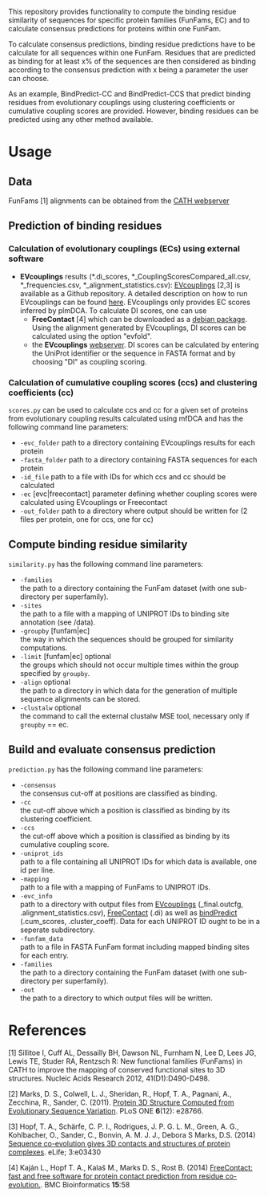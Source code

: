 This repository provides functionality to compute the binding residue similarity of sequences for specific protein families (FunFams, EC) and to calculate consensus predictions for proteins within one FunFam. 

To calculate consensus predictions, binding residue predictions have to be calculate for all sequences within one FunFam. Residues that are predicted as binding for at least x% of the sequences are then considered as binding according to the consensus prediction with x being a parameter the user can choose. 

As an example, BindPredict-CC and BindPredict-CCS that predict binding residues from evolutionary couplings using clustering coefficients or cumulative coupling scores are provided. However, binding residues can be predicted using any other method available.

# Usage
## Data
FunFams [1] alignments can be obtained from the [CATH webserver](ftp://orengoftp.biochem.ucl.ac.uk/cath/releases/latest-release/sequence-data/)

## Prediction of binding residues
### Calculation of evolutionary couplings (ECs) using external software

- **EVcouplings** results (\*.di_scores, \*_CouplingScoresCompared_all.csv, \*_frequencies.csv, \*_alignment_statistics.csv): [EVcouplings](http://evfold.org/evfold-web/newmarkec.do) [2,3] is available as a Github repository. A detailed description on how to run EVcouplings can be found [here](https://github.com/debbiemarkslab/EVcouplings). EVcouplings only provides EC scores inferred by plmDCA. To calculate DI scores, one can use
  - **FreeContact** [4] which can be downloaded as a [debian package](https://packages.debian.org/search?keywords=freecontact). Using the alignment generated by EVcouplings, DI scores can be calculated using the option "evfold".
  - the **EVcouplings** [webserver](http://evfold.org/evfold-web/newmarkec.do). DI scores can be calculated by entering the UniProt identifier or the sequence in FASTA format and by choosing "DI" as coupling scoring.
  
### Calculation of cumulative coupling scores (ccs) and clustering coefficients (cc)
`scores.py` can be used to calculate ccs and cc for a given set of proteins from evolutionary coupling results calculated using mfDCA and has the following command line parameters:
* `-evc_folder` path to a directory containing EVcouplings results for each protein
* `-fasta_folder` path to a directory containing FASTA sequences for each protein
* `-id_file` path to a file with IDs for which ccs and cc should be calculated
* `-ec` [evc|freecontact] parameter defining whether coupling scores were calculated using EVcouplings or Freecontact
* `-out_folder` path to a directory where output should be written for (2 files per protein, one for ccs, one for cc)

## Compute binding residue similarity
`similarity.py` has the following command line parameters:
* `-families`  
    the path to a directory containing the FunFam dataset (with one sub-directory per superfamily).
* `-sites`  
    the path to a file with a mapping of UNIPROT IDs to binding site annotation (see /data).
* `-groupby` [funfam|ec]  
    the way in which the sequences should be grouped for similarity computations.
* `-limit` [funfam|ec]   optional  
    the groups which should not occur multiple times within the group specified by `groupby`.
* `-align`               optional  
    the path to a directory in which data for the generation of multiple sequence alignments can be stored.
* `-clustalw`            optional  
    the command to call the external clustalw MSE tool, necessary only if `groupby` == ec.

## Build and evaluate consensus prediction
`prediction.py` has the following command line parameters:
* `-consensus`  
    the consensus cut-off at positions are classified as binding.
* `-cc`  
    the cut-off above which a position is classified as binding by its clustering coefficient.
* `-ccs`  
    the cut-off above which a position is classified as binding by its cumulative coupling score.
* `-uniprot_ids`  
    path to a file containing all UNIPROT IDs for which data is available, one id per line.
* `-mapping`  
    path to a file with a mapping of FunFams to UNIPROT IDs.
* `-evc_info`  
    path to a directory with output files from [EVcouplings](http://evfold.org/evfold-web/newmarkec.do) (\_final.outcfg, .alignment_statistics.csv), [FreeContact](https://rostlab.org/owiki/index.php/FreeContact) (.di) as well as [bindPredict](https://github.com/Rostlab/bindPredict) (.cum_scores, .cluster_coeff). Data for each UNIPROT ID ought to be in a seperate subdirectory.
* `-funfam_data`  
    path to a file in FASTA FunFam format including mapped binding sites for each entry.
* `-families`  
    the path to a directory containing the FunFam dataset (with one sub-directory per superfamily).
* `-out`  
    the path to a directory to which output files will be written.
    
 # References
[1] Sillitoe I, Cuff AL, Dessailly BH, Dawson NL, Furnham N, Lee D, Lees JG, Lewis TE, Studer RA, Rentzsch R: New functional families (FunFams) in CATH to improve the mapping of conserved functional sites to 3D structures. Nucleic Acids Research 2012, 41(D1):D490-D498.

[2] Marks, D. S., Colwell, L. J., Sheridan, R., Hopf, T. A., Pagnani, A., Zecchina, R., Sander, C. (2011). [Protein 3D Structure Computed from Evolutionary Sequence Variation](http://journals.plos.org/plosone/article?id=10.1371/journal.pone.0028766). PLoS ONE **6**(12): e28766.

[3] Hopf, T. A., Schärfe, C. P. I., Rodrigues, J. P. G. L. M., Green, A. G., Kohlbacher, O., Sander, C., Bonvin, A. M. J. J., Debora S Marks, D.S. (2014) [Sequence co-evolution gives 3D contacts and structures of protein complexes](https://elifesciences.org/articles/03430). eLife; 3:e03430

[4] Kaján L., Hopf T. A., Kalaš M., Marks D. S., Rost B. (2014) [FreeContact: fast and free software for protein contact prediction from residue co-evolution.](https://bmcbioinformatics.biomedcentral.com/articles/10.1186/1471-2105-15-85). BMC Bioinformatics **15**:58
